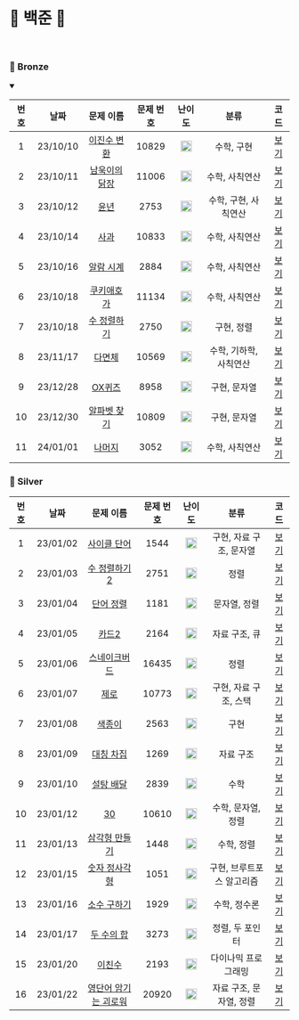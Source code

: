 🤍 백준 🤍
==============================
<br>

### 🥉 Bronze
<details open>
<summary></summary>

| 번호  |    날짜    |                      문제 이름                       | 문제 번호 |                                 난이도                                 |      분류       |             코드             |  
|:---:|:--------:|:------------------------------------------------:|:-----:|:-------------------------------------------------------------------:|:-------------:|:--------------------------:|
|  1  | 23/10/10 |  [이진수 변환](https://www.acmicpc.net/problem/5522)  | 10829 | <img src="https://static.solved.ac/tier_small/4.svg" width="20px"/> |    수학, 구현     | [보기](./Bronze/이진수%20변환.c)  |  |
|  2  | 23/10/11 | [남욱이의 닭장](https://www.acmicpc.net/problem/11006) | 11006 | <img src="https://static.solved.ac/tier_small/3.svg" width="20px"/> |   수학, 사칙연산    | [보기](./Bronze/남욱이의%20닭장.c) |  |
|  3  | 23/10/12 |    [윤년](https://www.acmicpc.net/problem/2753)    | 2753  | <img src="https://static.solved.ac/tier_small/1.svg" width="20px"/> | 수학, 구현, 사칙연산  |    [보기](./Bronze/윤년.c)     |  |
|  4  | 23/10/14 |   [사과](https://www.acmicpc.net/problem/10833)    | 10833 | <img src="https://static.solved.ac/tier_small/3.svg" width="20px"/> |   수학, 사칙연산    |    [보기](./Bronze/사과.c)     |  |
|  5  | 23/10/16 |  [알람 시계](https://www.acmicpc.net/problem/2884)   | 2884  | <img src="https://static.solved.ac/tier_small/3.svg" width="20px"/> |   수학, 사칙연산    |  [보기](./Bronze/알람%20시계.c)  |  |
|  6  | 23/10/18 |  [쿠키애호가](https://www.acmicpc.net/problem/11134)  | 11134 | <img src="https://static.solved.ac/tier_small/3.svg" width="20px"/> |   수학, 사칙연산    |   [보기](./Bronze/쿠키애호가.c)   |  |
|  7  | 23/10/18 |  [수 정렬하기](https://www.acmicpc.net/problem/2750)  | 2750  | <img src="https://static.solved.ac/tier_small/4.svg" width="20px"/> |    구현, 정렬     | [보기](./Bronze/수%20정렬하기.c)  |  |
|  8  | 23/11/17 |   [다면체](https://www.acmicpc.net/problem/10569)   | 10569 | <img src="https://static.solved.ac/tier_small/3.svg" width="20px"/> | 수학, 기하학, 사칙연산 |    [보기](./Bronze/다면체.c)    |  |
|  9  | 23/12/28 |   [OX퀴즈](https://www.acmicpc.net/problem/8958)   | 8958  | <img src="https://static.solved.ac/tier_small/4.svg" width="20px"/> |    구현, 문자열    |   [보기](./Bronze/OX퀴즈.c)    |  |
| 10  | 23/12/30 | [알파벳 찾기](https://www.acmicpc.net/problem/10809)  | 10809 | <img src="https://static.solved.ac/tier_small/4.svg" width="20px"/> |    구현, 문자열    | [보기](./Bronze/알파벳%20찾기.c)  |  |
| 11  | 24/01/01 |   [나머지](https://www.acmicpc.net/problem/3052)    | 3052  | <img src="https://static.solved.ac/tier_small/5.svg" width="20px"/> |   수학, 사칙연산    |    [보기](./Bronze/나머지.c)    |  |

</details>

### 🥈 Silver

| 번호  |    날짜    |                        문제 이름                         | 문제 번호 |                                 난이도                                 |       분류       |                 코드                 |  
|:---:|:--------:|:----------------------------------------------------:|:-----:|:-------------------------------------------------------------------:|:--------------:|:----------------------------------:|
|  1  | 23/01/02 |    [사이클 단어](https://www.acmicpc.net/problem/1544)    | 1544  | <img src="https://static.solved.ac/tier_small/7.svg" width="20px"/> | 구현, 자료 구조, 문자열 |     [보기](./Silver/사이클%20단어.c)      |  |
|  2  | 23/01/03 |   [수 정렬하기 2](https://www.acmicpc.net/problem/2751)   | 2751  | <img src="https://static.solved.ac/tier_small/6.svg" width="20px"/> |       정렬       |   [보기](./Silver/수%20정렬하기%202.c)    |  |
|  3  | 23/01/04 |    [단어 정렬](https://www.acmicpc.net/problem/1181)     | 1181  | <img src="https://static.solved.ac/tier_small/6.svg" width="20px"/> |    문자열, 정렬     |      [보기](./Silver/단어%20정렬.c)      |  |
|  4  | 23/01/05 |     [카드2](https://www.acmicpc.net/problem/2164)      | 2164  | <img src="https://static.solved.ac/tier_small/7.svg" width="20px"/> |    자료 구조, 큐    |        [보기](./Silver/카드2.c)        |  |
|  5  | 23/01/06 |   [스네이크버드](https://www.acmicpc.net/problem/16435)    | 16435 | <img src="https://static.solved.ac/tier_small/6.svg" width="20px"/> |       정렬       |      [보기](./Silver/스네이크버드.c)       |  |
|  6  | 23/01/07 |     [제로](https://www.acmicpc.net/problem/10773)      | 10773 | <img src="https://static.solved.ac/tier_small/7.svg" width="20px"/> | 구현, 자료 구조, 스택  |        [보기](./Silver/제로.c)         |  |
|  7  | 23/01/08 |     [색종이](https://www.acmicpc.net/problem/2563)      | 2563  | <img src="https://static.solved.ac/tier_small/6.svg" width="20px"/> |       구현       |        [보기](./Silver/색종이.c)        |  |
|  8  | 23/01/09 |    [대칭 차집](https://www.acmicpc.net/problem/1269)     | 1269  | <img src="https://static.solved.ac/tier_small/7.svg" width="20px"/> |     자료 구조      |     [보기](./Silver/대칭%20차집합.c)      |  |
|  9  | 23/01/10 |    [설탕 배달](https://www.acmicpc.net/problem/2839)     | 2839  | <img src="https://static.solved.ac/tier_small/7.svg" width="20px"/> |       수학       |      [보기](./Silver/설탕%20배달.c)      |  |
| 10  | 23/01/12 |     [30](https://www.acmicpc.net/problem/10610)      | 10610 | <img src="https://static.solved.ac/tier_small/7.svg" width="20px"/> |  수학, 문자열, 정렬   |        [보기](./Silver/30.c)         |  |
| 11  | 23/01/13 |   [삼각형 만들기](https://www.acmicpc.net/problem/1448)    | 1448  | <img src="https://static.solved.ac/tier_small/8.svg" width="20px"/> |     수학, 정렬     |    [보기](./Silver/삼각형%20만들기.cpp)    |  |
| 12  | 23/01/15 |   [숫자 정사각형](https://www.acmicpc.net/problem/1051)    | 1051  | <img src="https://static.solved.ac/tier_small/8.svg" width="20px"/> | 구현, 브루트포스 알고리즘 |    [보기](./Silver/숫자%20정사각형.cpp)    |  |
| 13  | 23/01/16 |    [소수 구하기](https://www.acmicpc.net/problem/1929)    | 1929  | <img src="https://static.solved.ac/tier_small/8.svg" width="20px"/> |    수학, 정수론     |    [보기](./Silver/소수%20구하기.cpp)     |  |
| 14  | 23/01/17 |    [두 수의 합](https://www.acmicpc.net/problem/3273)    | 3273  | <img src="https://static.solved.ac/tier_small/8.svg" width="20px"/> |   정렬, 두 포인터    |   [보기](./Silver/두%20수의%20합.cpp)    |  |
| 15  | 23/01/20 |     [이친수](https://www.acmicpc.net/problem/2193)      | 2193  | <img src="https://static.solved.ac/tier_small/8.svg" width="20px"/> |   다이나믹 프로그래밍   |       [보기](./Silver/이친수.cpp)       |  |
| 16  | 23/01/22 | [영단어 암기는 괴로워](https://www.acmicpc.net/problem/20920) | 20920 | <img src="https://static.solved.ac/tier_small/8.svg" width="20px"/> | 자료 구조, 문자열, 정렬 | [보기](./Silver/영단어%20암기는%20괴로워.cpp) |  |

[### 🥇 Gold]:ㅇㅇ


[Bronze5]: https://static.solved.ac/tier_small/1.svg
[Bronze4]: https://static.solved.ac/tier_small/2.svg
[Bronze3]: https://static.solved.ac/tier_small/3.svg
[Bronze2]: https://static.solved.ac/tier_small/4.svg
[Bronze1]: https://static.solved.ac/tier_small/5.svg
[Silver5]: https://static.solved.ac/tier_small/6.svg
[Silver4]: https://static.solved.ac/tier_small/7.svg
[Silver3]: https://static.solved.ac/tier_small/8.svg
[Silver2]: https://static.solved.ac/tier_small/9.svg
[Silver1]: https://static.solved.ac/tier_small/10.svg
[Gold5]: https://static.solved.ac/tier_small/11.svg
[Gold4]: https://static.solved.ac/tier_small/12.svg
[Gold3]: https://static.solved.ac/tier_small/13.svg
[Gold2]: https://static.solved.ac/tier_small/14.svg
[Gold1]: https://static.solved.ac/tier_small/15.svg
